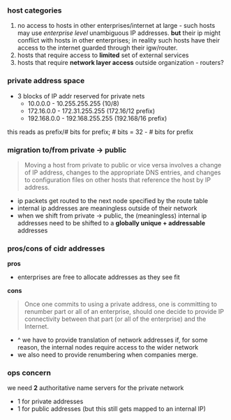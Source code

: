 ### host categories
1. no access to hosts in other enterprises/internet at large - such hosts may use *enterprise level* unambiguous IP addresses.  **but** their ip might conflict with hosts in other enterprises; in reality such hosts have their access to the internet guarded through their igw/router.
2. hosts that require access to **limited** set of external services 
3. hosts that require **network layer access** outside organization - routers?

### private address space
- 3 blocks of IP addr reserved for private nets 
	- 10.0.0.0 - 10.255.255.255 (10/8) 
	- 172.16.0.0 - 172.31.255.255  (172.16/12 prefix)
	- 192.168.0.0 - 192.168.255.255 (192.168/16 prefix)

this reads as prefix/# bits for prefix; # bits = 32 - # bits for prefix

### migration to/from private -> public
>Moving a host from private to public or vice versa involves a change
   of IP address, changes to the appropriate DNS entries, and changes to
   configuration files on other hosts that reference the host by IP
   address.

- ip packets get routed to the next node specified by the route table 
- internal ip addresses are meaningless outside of their network
- when we shift from private -> public, the (meaningless) internal ip addresses need to be shifted to a **globally unique + addressable** addresses

### pros/cons of cidr addresses 

**pros**
- enterprises are free to allocate addresses as they see fit

**cons**
>Once one commits to using a private address, one is committing to
   renumber part or all of an enterprise, should one decide to provide
   IP connectivity between that part (or all of the enterprise) and the
   Internet.
- ^ we have to provide translation of network addresses if, for some reason, the internal nodes require access to the wider network
- we also need to provide renumbering when companies merge.

### ops concern
we need **2** authoritative name servers for the private network 
  - 1 for private addresses
  - 1 for public addresses (but this still gets mapped to an internal IP)